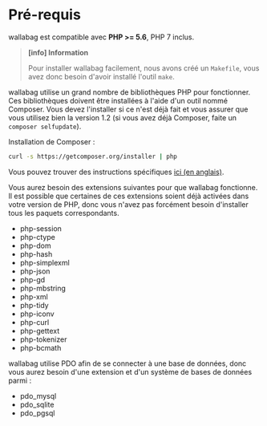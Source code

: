 # Pré-requis

wallabag est compatible avec **PHP &gt;= 5.6**, PHP 7 inclus.

> **[info] Information**
>
> Pour installer wallabag facilement, nous avons créé un `Makefile`, vous avez donc besoin d'avoir installé l'outil `make`.

wallabag utilise un grand nombre de bibliothèques PHP pour fonctionner.
Ces bibliothèques doivent être installées à l'aide d'un outil nommé
Composer. Vous devez l'installer si ce n'est déjà fait et vous assurer
que vous utilisez bien la version 1.2 (si vous avez déjà Composer, faite
un `composer selfupdate`).

Installation de Composer :

```bash
curl -s https://getcomposer.org/installer | php
```

Vous pouvez trouver des instructions spécifiques [ici (en
anglais)](https://getcomposer.org/doc/00-intro.md).

Vous aurez besoin des extensions suivantes pour que wallabag fonctionne.
Il est possible que certaines de ces extensions soient déjà activées
dans votre version de PHP, donc vous n'avez pas forcément besoin
d'installer tous les paquets correspondants.

-   php-session
-   php-ctype
-   php-dom
-   php-hash
-   php-simplexml
-   php-json
-   php-gd
-   php-mbstring
-   php-xml
-   php-tidy
-   php-iconv
-   php-curl
-   php-gettext
-   php-tokenizer
-   php-bcmath

wallabag utilise PDO afin de se connecter à une base de données, donc
vous aurez besoin d'une extension et d'un système de bases de données
parmi :

-   pdo_mysql
-   pdo_sqlite
-   pdo_pgsql
